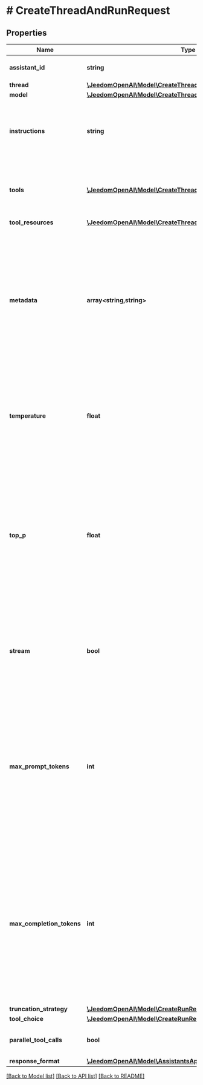 # # CreateThreadAndRunRequest

## Properties

Name | Type | Description | Notes
------------ | ------------- | ------------- | -------------
**assistant_id** | **string** | The ID of the [assistant](/docs/api-reference/assistants) to use to execute this run. |
**thread** | [**\JeedomOpenAI\Model\CreateThreadRequest**](CreateThreadRequest.md) |  | [optional]
**model** | [**\JeedomOpenAI\Model\CreateThreadAndRunRequestModel**](CreateThreadAndRunRequestModel.md) |  | [optional]
**instructions** | **string** | Override the default system message of the assistant. This is useful for modifying the behavior on a per-run basis. | [optional]
**tools** | [**\JeedomOpenAI\Model\CreateThreadAndRunRequestToolsInner[]**](CreateThreadAndRunRequestToolsInner.md) | Override the tools the assistant can use for this run. This is useful for modifying the behavior on a per-run basis. | [optional]
**tool_resources** | [**\JeedomOpenAI\Model\CreateThreadAndRunRequestToolResources**](CreateThreadAndRunRequestToolResources.md) |  | [optional]
**metadata** | **array<string,string>** | Set of 16 key-value pairs that can be attached to an object. This can be useful for storing additional information about the object in a structured format, and querying for objects via API or the dashboard.   Keys are strings with a maximum length of 64 characters. Values are strings with a maximum length of 512 characters. | [optional]
**temperature** | **float** | What sampling temperature to use, between 0 and 2. Higher values like 0.8 will make the output more random, while lower values like 0.2 will make it more focused and deterministic. | [optional] [default to 1]
**top_p** | **float** | An alternative to sampling with temperature, called nucleus sampling, where the model considers the results of the tokens with top_p probability mass. So 0.1 means only the tokens comprising the top 10% probability mass are considered.  We generally recommend altering this or temperature but not both. | [optional] [default to 1]
**stream** | **bool** | If &#x60;true&#x60;, returns a stream of events that happen during the Run as server-sent events, terminating when the Run enters a terminal state with a &#x60;data: [DONE]&#x60; message. | [optional]
**max_prompt_tokens** | **int** | The maximum number of prompt tokens that may be used over the course of the run. The run will make a best effort to use only the number of prompt tokens specified, across multiple turns of the run. If the run exceeds the number of prompt tokens specified, the run will end with status &#x60;incomplete&#x60;. See &#x60;incomplete_details&#x60; for more info. | [optional]
**max_completion_tokens** | **int** | The maximum number of completion tokens that may be used over the course of the run. The run will make a best effort to use only the number of completion tokens specified, across multiple turns of the run. If the run exceeds the number of completion tokens specified, the run will end with status &#x60;incomplete&#x60;. See &#x60;incomplete_details&#x60; for more info. | [optional]
**truncation_strategy** | [**\JeedomOpenAI\Model\CreateRunRequestTruncationStrategy**](CreateRunRequestTruncationStrategy.md) |  | [optional]
**tool_choice** | [**\JeedomOpenAI\Model\CreateRunRequestToolChoice**](CreateRunRequestToolChoice.md) |  | [optional]
**parallel_tool_calls** | **bool** | Whether to enable [parallel function calling](/docs/guides/function-calling#configuring-parallel-function-calling) during tool use. | [optional] [default to true]
**response_format** | [**\JeedomOpenAI\Model\AssistantsApiResponseFormatOption**](AssistantsApiResponseFormatOption.md) |  | [optional]

[[Back to Model list]](../../README.md#models) [[Back to API list]](../../README.md#endpoints) [[Back to README]](../../README.md)
